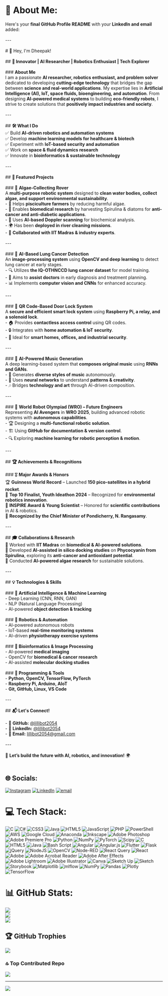 # 💫 About Me:
Here's your **final GitHub Profile README** with your **LinkedIn and email** added:  <br><br>---<br><br># 🚀 Hey, I'm Dheepak!  <br><br>## **🔬 Innovator | AI Researcher | Robotics Enthusiast | Tech Explorer**  <br><br>### **About Me**  <br>I am a passionate **AI researcher, robotics enthusiast, and problem solver** dedicated to developing **cutting-edge technology** that bridges the gap between **science and real-world applications**. My expertise lies in **Artificial Intelligence (AI), IoT, space fluids, bioengineering, and automation**. From designing **AI-powered medical systems** to building **eco-friendly robots**, I strive to create solutions that **positively impact industries and society**.  <br><br>---<br><br>## **🛠️ What I Do**  <br>✅ Build **AI-driven robotics and automation systems**  <br>✅ Develop **machine learning models for healthcare & biotech**  <br>✅ Experiment with **IoT-based security and automation**  <br>✅ Work on **space & fluid dynamics research**  <br>✅ Innovate in **bioinformatics & sustainable technology**  <br><br>---<br><br>## **🌟 Featured Projects**  <br><br>### 🌱 **Algae-Collecting Rover**  <br>A **multi-purpose robotic system** designed to **clean water bodies, collect algae, and support environmental sustainability**.  <br>- 🌊 Helps **pisciculture farmers** by reducing harmful algae.  <br>- 🔬 Enables **biomedical research** by harvesting Spirulina & diatoms for **anti-cancer and anti-diabetic applications**.  <br>- 🤖 Uses **AI-based Doppler scanning** for biochemical analysis.  <br>- 🌍 Has been **deployed in river cleaning missions**.  <br>- 🤝 **Collaborated with IIT Madras & industry experts**.  <br><br>---<br><br>### 🏥 **AI-Based Lung Cancer Detection**  <br>An **image-processing system** using **OpenCV and deep learning** to detect lung cancer at early stages.  <br>- 🔍 Utilizes **the IQ-OTHNCCD lung cancer dataset** for model training.  <br>- 🏥 Aims to **assist doctors** in early diagnosis and treatment planning.  <br>- 📊 Implements **computer vision and CNNs** for enhanced accuracy.  <br><br>---<br><br>### 🔐 **QR Code-Based Door Lock System**  <br>A **secure and efficient smart lock system** using **Raspberry Pi, a relay, and a solenoid lock**.  <br>- 🏠 Provides **contactless access control** using QR codes.  <br>- 🔒 Integrates with **home automation & IoT security**.  <br>- 🚀 Ideal for **smart homes, offices, and industrial security**.  <br><br>---<br><br>### 🎵 **AI-Powered Music Generation**  <br>A deep learning-based system that **composes original music** using **RNNs and GANs**.  <br>- 🎼 Generates **diverse styles of music** autonomously.  <br>- 🧠 Uses **neural networks** to understand **patterns & creativity**.  <br>- 🎶 Bridges **technology and art** through AI-driven composition.  <br><br>---<br><br>### 🤖 **World Robot Olympiad (WRO) – Future Engineers**  <br>Representing **AI Avengers** in **WRO 2025**, building advanced robotic systems with **autonomous capabilities**.  <br>- 🏆 Designing a **multi-functional robotic solution**.  <br>- 🏗️ Using **GitHub for documentation & version control**.  <br>- 🔍 Exploring **machine learning for robotic perception & motion**.  <br><br>---<br><br>## **🏆 Achievements & Recognitions**  <br><br>### 🎖️ **Major Awards & Honors**  <br>🏆 **Guinness World Record** – Launched **150 pico-satellites in a hybrid rocket**.  <br>🏅 **Top 10 Finalist, Youth Ideathon 2024** – Recognized for **environmental robotics innovation**.  <br>🥇 **INSPIRE Award & Young Scientist** – Honored for **scientific contributions** in AI & robotics.  <br>📜 **Recognized by the Chief Minister of Pondicherry, N. Rangasamy**.  <br><br>---<br><br>## **🎓 Collaborations & Research**  <br>🔬 Worked with **IIT Madras** on **biomedical & AI-powered solutions**.  <br>🤖 Developed **AI-assisted in silico docking studies** on **Phycocyanin from Spirulina**, exploring its **anti-cancer and antioxidant potential**.  <br>🧪 Conducted **AI-powered algae research** for sustainable solutions.  <br><br>---<br><br>## **💡 Technologies & Skills**  <br><br>### **🔹 Artificial Intelligence & Machine Learning**  <br>- Deep Learning (CNN, RNN, GAN)  <br>- NLP (Natural Language Processing)  <br>- AI-powered **object detection & tracking**  <br><br>### **🔹 Robotics & Automation**  <br>- AI-powered autonomous robots  <br>- IoT-based **real-time monitoring systems**  <br>- AI-driven **physiotherapy exercise systems**  <br><br>### **🔹 Bioinformatics & Image Processing**  <br>- AI-powered **medical imaging**  <br>- OpenCV for **biomedical & cancer research**  <br>- AI-assisted **molecular docking studies**  <br><br>### **🔹 Programming & Tools**  <br>- **Python, OpenCV, TensorFlow, PyTorch**  <br>- **Raspberry Pi, Arduino, AIoT**  <br>- **Git, GitHub, Linux, VS Code**  <br><br>---<br><br>## **📬 Let's Connect!**  <br><br>- 🔗 **GitHub:** [@lillibot2054](https://github.com/lillibot2054)  <br>- 💼 **LinkedIn:** [@lillibot2054](https://www.linkedin.com/in/lillibot2054)  <br>- 📧 **Email:** [lillibot2054@gmail.com](mailto:lillibot2054@gmail.com)  <br><br>---<br><br>🚀 **Let’s build the future with AI, robotics, and innovation!** 🌍  <br><br>


## 🌐 Socials:
[![Instagram](https://img.shields.io/badge/Instagram-%23E4405F.svg?logo=Instagram&logoColor=white)](https://instagram.com/lillibot2054) [![LinkedIn](https://img.shields.io/badge/LinkedIn-%230077B5.svg?logo=linkedin&logoColor=white)](https://linkedin.com/in/lillibot2054) [![email](https://img.shields.io/badge/Email-D14836?logo=gmail&logoColor=white)](mailto:lillibot2054@gmail.com) 

# 💻 Tech Stack:
![C](https://img.shields.io/badge/c-%2300599C.svg?style=for-the-badge&logo=c&logoColor=white) ![C#](https://img.shields.io/badge/c%23-%23239120.svg?style=for-the-badge&logo=csharp&logoColor=white) ![CSS3](https://img.shields.io/badge/css3-%231572B6.svg?style=for-the-badge&logo=css3&logoColor=white) ![Java](https://img.shields.io/badge/java-%23ED8B00.svg?style=for-the-badge&logo=openjdk&logoColor=white) ![HTML5](https://img.shields.io/badge/html5-%23E34F26.svg?style=for-the-badge&logo=html5&logoColor=white) ![JavaScript](https://img.shields.io/badge/javascript-%23323330.svg?style=for-the-badge&logo=javascript&logoColor=%23F7DF1E) ![PHP](https://img.shields.io/badge/php-%23777BB4.svg?style=for-the-badge&logo=php&logoColor=white) ![PowerShell](https://img.shields.io/badge/PowerShell-%235391FE.svg?style=for-the-badge&logo=powershell&logoColor=white) ![AWS](https://img.shields.io/badge/AWS-%23FF9900.svg?style=for-the-badge&logo=amazon-aws&logoColor=white) ![Google Cloud](https://img.shields.io/badge/GoogleCloud-%234285F4.svg?style=for-the-badge&logo=google-cloud&logoColor=white) ![Anaconda](https://img.shields.io/badge/Anaconda-%2344A833.svg?style=for-the-badge&logo=anaconda&logoColor=white) ![Inkscape](https://img.shields.io/badge/Inkscape-e0e0e0?style=for-the-badge&logo=inkscape&logoColor=080A13) ![Adobe Photoshop](https://img.shields.io/badge/adobe%20photoshop-%2331A8FF.svg?style=for-the-badge&logo=adobe%20photoshop&logoColor=white) ![Adobe Premiere Pro](https://img.shields.io/badge/Adobe%20Premiere%20Pro-9999FF.svg?style=for-the-badge&logo=Adobe%20Premiere%20Pro&logoColor=white) ![Python](https://img.shields.io/badge/python-3670A0?style=for-the-badge&logo=python&logoColor=ffdd54) ![NumPy](https://img.shields.io/badge/numpy-%23013243.svg?style=for-the-badge&logo=numpy&logoColor=white) ![PyTorch](https://img.shields.io/badge/PyTorch-%23EE4C2C.svg?style=for-the-badge&logo=PyTorch&logoColor=white) ![Scipy](https://img.shields.io/badge/SciPy-%230C55A5.svg?style=for-the-badge&logo=scipy&logoColor=%white) ![C](https://img.shields.io/badge/c-%2300599C.svg?style=for-the-badge&logo=c&logoColor=white) ![HTML5](https://img.shields.io/badge/html5-%23E34F26.svg?style=for-the-badge&logo=html5&logoColor=white) ![Java](https://img.shields.io/badge/java-%23ED8B00.svg?style=for-the-badge&logo=openjdk&logoColor=white) ![Bash Script](https://img.shields.io/badge/bash_script-%23121011.svg?style=for-the-badge&logo=gnu-bash&logoColor=white) ![Angular](https://img.shields.io/badge/angular-%23DD0031.svg?style=for-the-badge&logo=angular&logoColor=white) ![Angular.js](https://img.shields.io/badge/angular.js-%23E23237.svg?style=for-the-badge&logo=angularjs&logoColor=white) ![Flutter](https://img.shields.io/badge/Flutter-%2302569B.svg?style=for-the-badge&logo=Flutter&logoColor=white) ![Flask](https://img.shields.io/badge/flask-%23000.svg?style=for-the-badge&logo=flask&logoColor=white) ![jQuery](https://img.shields.io/badge/jquery-%230769AD.svg?style=for-the-badge&logo=jquery&logoColor=white) ![NodeJS](https://img.shields.io/badge/node.js-6DA55F?style=for-the-badge&logo=node.js&logoColor=white) ![OpenCV](https://img.shields.io/badge/opencv-%23white.svg?style=for-the-badge&logo=opencv&logoColor=white) ![Node-RED](https://img.shields.io/badge/Node--RED-%238F0000.svg?style=for-the-badge&logo=node-red&logoColor=white) ![React Query](https://img.shields.io/badge/-React%20Query-FF4154?style=for-the-badge&logo=react%20query&logoColor=white) ![React](https://img.shields.io/badge/react-%2320232a.svg?style=for-the-badge&logo=react&logoColor=%2361DAFB) ![Adobe](https://img.shields.io/badge/adobe-%23FF0000.svg?style=for-the-badge&logo=adobe&logoColor=white) ![Adobe Acrobat Reader](https://img.shields.io/badge/Adobe%20Acrobat%20Reader-EC1C24.svg?style=for-the-badge&logo=Adobe%20Acrobat%20Reader&logoColor=white) ![Adobe After Effects](https://img.shields.io/badge/Adobe%20After%20Effects-9999FF.svg?style=for-the-badge&logo=Adobe%20After%20Effects&logoColor=white) ![Adobe Lightroom](https://img.shields.io/badge/Adobe%20Lightroom-31A8FF.svg?style=for-the-badge&logo=Adobe%20Lightroom&logoColor=white) ![Adobe Illustrator](https://img.shields.io/badge/adobe%20illustrator-%23FF9A00.svg?style=for-the-badge&logo=adobe%20illustrator&logoColor=white) ![Canva](https://img.shields.io/badge/Canva-%2300C4CC.svg?style=for-the-badge&logo=Canva&logoColor=white) ![Sketch Up](https://img.shields.io/badge/SketchUp-005F9E?style=for-the-badge&logo=sketchup&logoColor=white) ![Sketch](https://img.shields.io/badge/Sketch-FFB387?style=for-the-badge&logo=sketch&logoColor=black) ![Storybook](https://img.shields.io/badge/-Storybook-FF4785?style=for-the-badge&logo=storybook&logoColor=white) ![Matplotlib](https://img.shields.io/badge/Matplotlib-%23ffffff.svg?style=for-the-badge&logo=Matplotlib&logoColor=black) ![mlflow](https://img.shields.io/badge/mlflow-%23d9ead3.svg?style=for-the-badge&logo=numpy&logoColor=blue) ![NumPy](https://img.shields.io/badge/numpy-%23013243.svg?style=for-the-badge&logo=numpy&logoColor=white) ![Pandas](https://img.shields.io/badge/pandas-%23150458.svg?style=for-the-badge&logo=pandas&logoColor=white) ![Plotly](https://img.shields.io/badge/Plotly-%233F4F75.svg?style=for-the-badge&logo=plotly&logoColor=white) ![TensorFlow](https://img.shields.io/badge/TensorFlow-%23FF6F00.svg?style=for-the-badge&logo=TensorFlow&logoColor=white)
# 📊 GitHub Stats:
![](https://github-readme-stats.vercel.app/api?username=lillibot2054&theme=blueberry&hide_border=false&include_all_commits=false&count_private=false)<br/>
![](https://nirzak-streak-stats.vercel.app/?user=lillibot2054&theme=blueberry&hide_border=false)<br/>
![](https://github-readme-stats.vercel.app/api/top-langs/?username=lillibot2054&theme=blueberry&hide_border=false&include_all_commits=false&count_private=false&layout=compact)

## 🏆 GitHub Trophies
![](https://github-profile-trophy.vercel.app/?username=lillibot2054&theme=radical&no-frame=false&no-bg=true&margin-w=4)

### 🔝 Top Contributed Repo
![](https://github-contributor-stats.vercel.app/api?username=lillibot2054&limit=5&theme=dark&combine_all_yearly_contributions=true)

---
[![](https://visitcount.itsvg.in/api?id=lillibot2054&icon=2&color=7)](https://visitcount.itsvg.in)

<!-- Proudly created with GPRM ( https://gprm.itsvg.in ) -->
